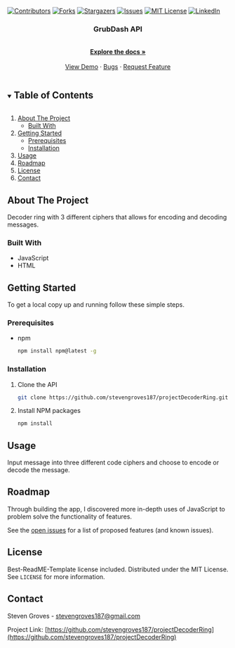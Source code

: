 <!--
*** Thanks for checking out the Best-README-Template. If you have a suggestion
*** that would make this better, please fork the projectDecoderRing and create a pull request
*** or simply open an issue with the tag "enhancement".
*** Thanks again! Now go create something AMAZING! :D
***
***
***
*** To avoid retyping too much info. Do a search and replace for the following:
*** stevengroves187, projectDecoderRing, twitter_handle, stevengroves187@gmail.com, Pomodoro Timer, project_description
-->



<!-- PROJECT SHIELDS -->
<!--
*** I'm using markdown "reference style" links for readability.
*** Reference links are enclosed in brackets [ ] instead of parentheses ( ).
*** See the bottom of this document for the declaration of the reference variables
*** for contributors-url, forks-url, etc. This is an optional, concise syntax you may use.
*** https://www.markdownguide.org/basic-syntax/#reference-style-links
-->
[![Contributors][contributors-shield]][contributors-url]
[![Forks][forks-shield]][forks-url]
[![Stargazers][stars-shield]][stars-url]
[![Issues][issues-shield]][issues-url]
[![MIT License][license-shield]][license-url]
[![LinkedIn][linkedin-shield]][linkedin-url]



  <h3 align="center">GrubDash API</h3>

  <p align="center">
    <br />
    <a href="https://github.com/stevengroves187/projectDecoderRing"><strong>Explore the docs »</strong></a>
    <br />
    <br />
    <a href="https://github.com/stevengroves187/projectDecoderRing">View Demo</a>
    ·
    <a href="https://github.com/stevengroves187/projectDecoderRing/issues">Bugs</a>
    ·
    <a href="https://github.com/stevengroves187/projectDecoderRing/issues">Request Feature</a>
  </p>
</p>



<!-- TABLE OF CONTENTS -->
<details open="open">
  <summary><h2 style="display: inline-block">Table of Contents</h2></summary>
  <ol>
    <li>
      <a href="#about-the-project">About The Project</a>
      <ul>
        <li><a href="#built-with">Built With</a></li>
      </ul>
    </li>
    <li>
      <a href="#getting-started">Getting Started</a>
      <ul>
        <li><a href="#prerequisites">Prerequisites</a></li>
        <li><a href="#installation">Installation</a></li>
      </ul>
    </li>
    <li><a href="#usage">Usage</a></li>
    <li><a href="#roadmap">Roadmap</a></li>
    <li><a href="#license">License</a></li>
    <li><a href="#contact">Contact</a></li>
  </ol>
</details>



<!-- ABOUT THE PROJECT -->
## About The Project

Decoder ring with 3 different ciphers that allows for encoding and decoding messages.



### Built With

* JavaScript
* HTML



<!-- GETTING STARTED -->
## Getting Started

To get a local copy up and running follow these simple steps.

### Prerequisites

* npm
  ```sh
  npm install npm@latest -g
  ```

### Installation

1. Clone the API
   ```sh
   git clone https://github.com/stevengroves187/projectDecoderRing.git
   ```
2. Install NPM packages
   ```sh
   npm install
   ```



<!-- USAGE EXAMPLES -->
## Usage

Input message into three different code ciphers and choose to encode or decode the message.


<!-- ROADMAP -->
## Roadmap

Through building the app, I discovered more in-depth uses of JavaScript to problem solve the functionality of features.

See the [open issues](https://github.com/stevengroves187/projectDecoderRing/issues) for a list of proposed features (and known issues).


<!-- LICENSE -->
## License
Best-ReadME-Template license included.
Distributed under the MIT License. See `LICENSE` for more information.



<!-- CONTACT -->
## Contact

Steven Groves - stevengroves187@gmail.com

Project Link: [https://github.com/stevengroves187/projectDecoderRing](https://github.com/stevengroves187/projectDecoderRing)





<!-- MARKDOWN LINKS & IMAGES -->
<!-- https://www.markdownguide.org/basic-syntax/#reference-style-links -->
[contributors-shield]: https://img.shields.io/github/contributors/stevengroves187/projectDecoderRing.svg?style=for-the-badge
[contributors-url]: https://github.com/stevengroves187/projectDecoderRing/graphs/contributors
[forks-shield]: https://img.shields.io/github/forks/stevengroves187/projectDecoderRing.svg?style=for-the-badge
[forks-url]: https://github.com/stevengroves187/projectDecoderRing/network/members
[stars-shield]: https://img.shields.io/github/stars/stevengroves187/projectDecoderRing.svg?style=for-the-badge
[stars-url]: https://github.com/stevengroves187/projectDecoderRing/stargazers
[issues-shield]: https://img.shields.io/github/issues/stevengroves187/projectDecoderRing.svg?style=for-the-badge
[issues-url]: https://github.com/stevengroves187/projectDecoderRing/issues
[license-shield]: https://img.shields.io/github/license/stevengroves187/projectDecoderRing.svg?style=for-the-badge
[license-url]: https://github.com/stevengroves187/projectDecoderRing/blob/master/LICENSE.txt
[linkedin-shield]: https://img.shields.io/badge/-LinkedIn-black.svg?style=for-the-badge&logo=linkedin&colorB=555
[linkedin-url]: https://linkedin.com/in/stevengroves187
